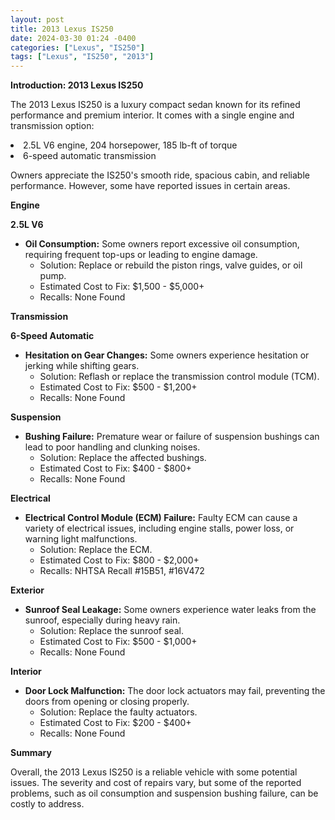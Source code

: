 ```yaml
---
layout: post
title: 2013 Lexus IS250
date: 2024-03-30 01:24 -0400
categories: ["Lexus", "IS250"]
tags: ["Lexus", "IS250", "2013"]
---
```

**Introduction: 2013 Lexus IS250**

The 2013 Lexus IS250 is a luxury compact sedan known for its refined performance and premium interior. It comes with a single engine and transmission option:

<li>2.5L V6 engine, 204 horsepower, 185 lb-ft of torque</li>
<li>6-speed automatic transmission</li>

Owners appreciate the IS250's smooth ride, spacious cabin, and reliable performance. However, some have reported issues in certain areas.

**Engine**

**2.5L V6**

* **Oil Consumption:** Some owners report excessive oil consumption, requiring frequent top-ups or leading to engine damage.
    * Solution: Replace or rebuild the piston rings, valve guides, or oil pump.
    * Estimated Cost to Fix: $1,500 - $5,000+
    * Recalls: None Found

**Transmission**

**6-Speed Automatic**

* **Hesitation on Gear Changes:** Some owners experience hesitation or jerking while shifting gears.
    * Solution: Reflash or replace the transmission control module (TCM).
    * Estimated Cost to Fix: $500 - $1,200+
    * Recalls: None Found

**Suspension**

* **Bushing Failure:** Premature wear or failure of suspension bushings can lead to poor handling and clunking noises.
    * Solution: Replace the affected bushings.
    * Estimated Cost to Fix: $400 - $800+
    * Recalls: None Found

**Electrical**

* **Electrical Control Module (ECM) Failure:** Faulty ECM can cause a variety of electrical issues, including engine stalls, power loss, or warning light malfunctions.
    * Solution: Replace the ECM.
    * Estimated Cost to Fix: $800 - $2,000+
    * Recalls: NHTSA Recall #15B51, #16V472

**Exterior**

* **Sunroof Seal Leakage:** Some owners experience water leaks from the sunroof, especially during heavy rain.
    * Solution: Replace the sunroof seal.
    * Estimated Cost to Fix: $500 - $1,000+
    * Recalls: None Found

**Interior**

* **Door Lock Malfunction:** The door lock actuators may fail, preventing the doors from opening or closing properly.
    * Solution: Replace the faulty actuators.
    * Estimated Cost to Fix: $200 - $400+
    * Recalls: None Found

**Summary**

Overall, the 2013 Lexus IS250 is a reliable vehicle with some potential issues. The severity and cost of repairs vary, but some of the reported problems, such as oil consumption and suspension bushing failure, can be costly to address.
